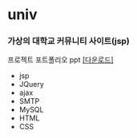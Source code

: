 # univ
<h3>가상의 대학교 커뮤니티 사이트(jsp)</h3>

프로젝트 포트폴리오 ppt [[다운로드]](https://github.com/osora33/univ/blob/main/univ.pptx)

 - jsp
 - JQuery
 - ajax
 - SMTP
 - MySQL
 - HTML
 - CSS
